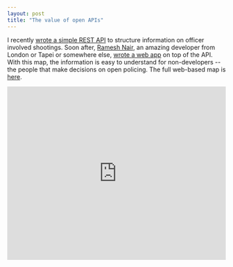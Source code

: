```yaml
---
layout: post
title: "The value of open APIs"
---
```


I recently [wrote a simple REST API](http://www.danham.me/r/2015/01/02/ois-api.html) to structure information on officer involved shootings.  Soon after, [Ramesh Nair](https://github.com/hiddentao/), an amazing developer from London or Tapei or somewhere else, [wrote a web app](https://github.com/hiddentao/ois-incidents-map) on top of the API.  With this map, the information is easy to understand for non-developers -- the people that make decisions on open policing.  The full web-based map is [here](http://hiddentao.github.io/ois-incidents-map).

<iframe width='100%' height='400' frameborder='0' src='http://hiddentao.github.io/ois-incidents-map/'></iframe>